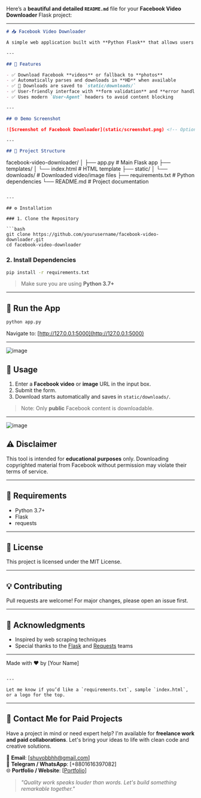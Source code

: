 Here’s a **beautiful and detailed `README.md`** file for your **Facebook Video Downloader** Flask project:

---

```markdown
# 📥 Facebook Video Downloader

A simple web application built with **Python Flask** that allows users to download videos (or images) from public Facebook video URLs. The app parses the video URL, extracts the media source, and lets users save it locally.

---

## 🚀 Features

- ✅ Download Facebook **videos** or fallback to **photos**
- ✅ Automatically parses and downloads in **HD** when available
- ✅ 📂 Downloads are saved to `static/downloads/`
- ✅ User-friendly interface with **form validation** and **error handling**
- ✅ Uses modern `User-Agent` headers to avoid content blocking

---

## 🌐 Demo Screenshot

![Screenshot of Facebook Downloader](static/screenshot.png) <!-- Optional: Add an actual screenshot file -->

---

## 📁 Project Structure

```

facebook-video-downloader/
│
├── app.py                   # Main Flask app
├── templates/
│   └── index.html           # HTML template
├── static/
│   └── downloads/           # Downloaded video/image files
├── requirements.txt         # Python dependencies
└── README.md                # Project documentation

````

---

## ⚙️ Installation

### 1. Clone the Repository

```bash
git clone https://github.com/yourusername/facebook-video-downloader.git
cd facebook-video-downloader
````

### 2. Install Dependencies

```bash
pip install -r requirements.txt
```

> Make sure you are using **Python 3.7+**

---

## 🧪 Run the App

```bash
python app.py
```

Navigate to: [http://127.0.0.1:5000](http://127.0.0.1:5000)

---
![image](https://github.com/user-attachments/assets/de3ceb68-7c71-41d4-b981-f555d1beacd4)

## 📝 Usage

1. Enter a **Facebook video** or **image** URL in the input box.
2. Submit the form.
3. Download starts automatically and saves in `static/downloads/`.

> Note: Only **public** Facebook content is downloadable.

---
![image](https://github.com/user-attachments/assets/bb331257-e25c-40a3-a8c7-bcef97cf5857)

## ⚠️ Disclaimer

This tool is intended for **educational purposes** only. Downloading copyrighted material from Facebook without permission may violate their terms of service.

---

## 📌 Requirements

* Python 3.7+
* Flask
* requests

---

## 📃 License

This project is licensed under the MIT License.

---

## 💡 Contributing

Pull requests are welcome! For major changes, please open an issue first.

---

## 🙏 Acknowledgments

* Inspired by web scraping techniques
* Special thanks to the [Flask](https://flask.palletsprojects.com/) and [Requests](https://docs.python-requests.org/) teams

---

Made with ❤️ by \[Your Name]

```

---

Let me know if you’d like a `requirements.txt`, sample `index.html`, or a logo for the top.
```
---

## 💼 Contact Me for Paid Projects

Have a project in mind or need expert help? I'm available for **freelance work and paid collaborations**. Let's bring your ideas to life with clean code and creative solutions.

📩 **Email**: [shuvobbhh@gmail.com]  
💬 **Telegram / WhatsApp**: [+8801616397082]  
🌐 **Portfolio / Website**: [[Portfolio](https://mahdi-hasan-shuvo.github.io/Mahdi-hasan-shuvo/)]

> *"Quality work speaks louder than words. Let's build something remarkable together."*
